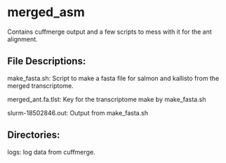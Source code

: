 # merged_asm

Contains cuffmerge output and a few scripts to mess with it for the ant alignment.

## File Descriptions:

make_fasta.sh:
Script to make a fasta file for salmon and kallisto from the merged transcriptome.

merged_ant.fa.tlst:
Key for the transcriptome make by make_fasta.sh

slurm-18502846.out:
Output from make_fasta.sh

## Directories:

logs:
log data from cuffmerge.
